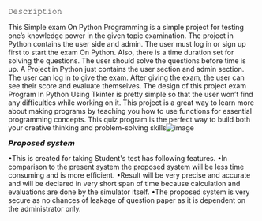 𝙳𝚎𝚜𝚌𝚛𝚒𝚙𝚝𝚒𝚘𝚗

This Simple exam On Python Programming is a simple project for testing one’s knowledge power in the given topic examination. The project in Python contains the user side and admin. The user must log in or sign up first to start the exam On Python. Also, there is a time duration set for solving the questions. The user should solve the questions before time is up. A Project in Python just contains the user section and admin section. The user can log in to give the exam. After giving the exam, the user can see their score and evaluate themselves. The design of this project exam Program In Python Using Tkinter is pretty simple so that the user won’t find any difficulties while working on it. This project is a great way to learn more about making programs by teaching you how to use functions for essential programming concepts. This quiz program is the perfect way to build both your creative thinking and problem-solving skills![image](https://github.com/user-attachments/assets/bdbfd0dd-6090-4288-a35f-7bb885bfa72b)


𝙋𝙧𝙤𝙥𝙤𝙨𝙚𝙙 𝙨𝙮𝙨𝙩𝙚𝙢

•This is created for taking Student's test has following features.
•In comparison to the present system the proposed system will be less time consuming and is
more efficient.
•Result will be very precise and accurate and will be declared in very short span of time
because calculation and evaluations are done by the simulator itself.
•The proposed system is very secure as no chances of leakage of question paper as it is
dependent on the administrator only.
